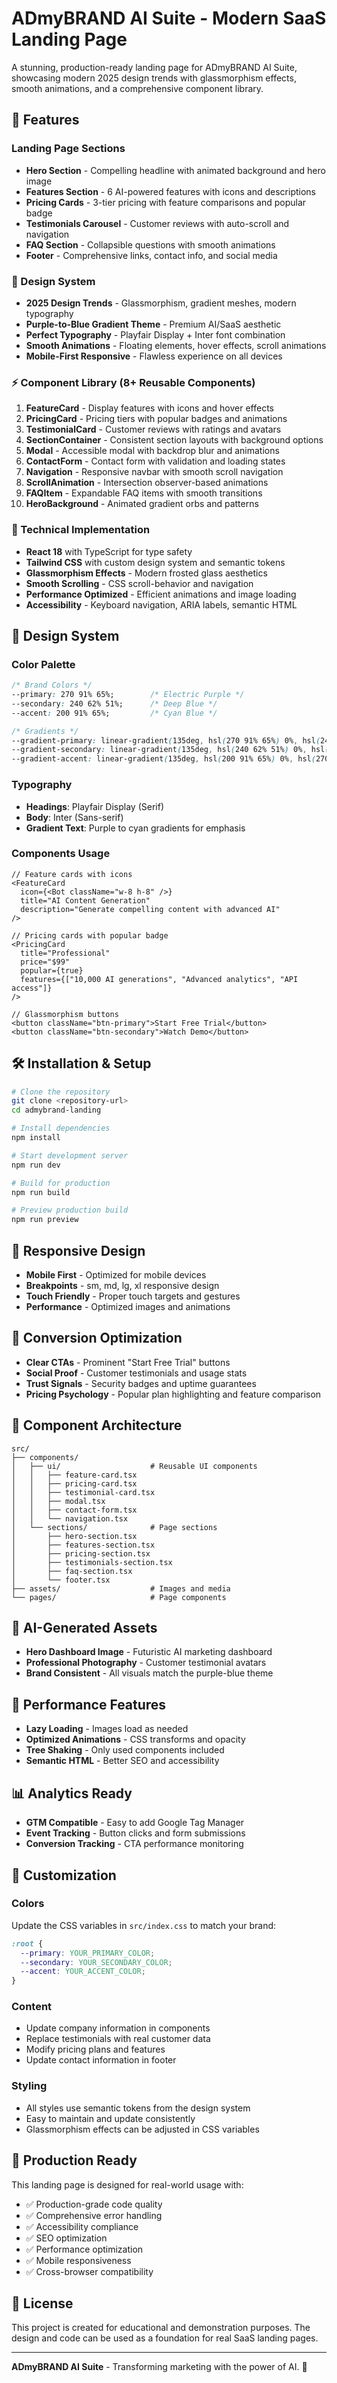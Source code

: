# ADmyBRAND AI Suite - Modern SaaS Landing Page

A stunning, production-ready landing page for ADmyBRAND AI Suite, showcasing modern 2025 design trends with glassmorphism effects, smooth animations, and a comprehensive component library.

## 🌟 Features

### Landing Page Sections
- **Hero Section** - Compelling headline with animated background and hero image
- **Features Section** - 6 AI-powered features with icons and descriptions
- **Pricing Cards** - 3-tier pricing with feature comparisons and popular badge
- **Testimonials Carousel** - Customer reviews with auto-scroll and navigation
- **FAQ Section** - Collapsible questions with smooth animations
- **Footer** - Comprehensive links, contact info, and social media

### 🎨 Design System
- **2025 Design Trends** - Glassmorphism, gradient meshes, modern typography
- **Purple-to-Blue Gradient Theme** - Premium AI/SaaS aesthetic
- **Perfect Typography** - Playfair Display + Inter font combination
- **Smooth Animations** - Floating elements, hover effects, scroll animations
- **Mobile-First Responsive** - Flawless experience on all devices

### ⚡ Component Library (8+ Reusable Components)
1. **FeatureCard** - Display features with icons and hover effects
2. **PricingCard** - Pricing tiers with popular badges and animations
3. **TestimonialCard** - Customer reviews with ratings and avatars
4. **SectionContainer** - Consistent section layouts with background options
5. **Modal** - Accessible modal with backdrop blur and animations
6. **ContactForm** - Contact form with validation and loading states
7. **Navigation** - Responsive navbar with smooth scroll navigation
8. **ScrollAnimation** - Intersection observer-based animations
9. **FAQItem** - Expandable FAQ items with smooth transitions
10. **HeroBackground** - Animated gradient orbs and patterns

### 🚀 Technical Implementation
- **React 18** with TypeScript for type safety
- **Tailwind CSS** with custom design system and semantic tokens
- **Glassmorphism Effects** - Modern frosted glass aesthetics
- **Smooth Scrolling** - CSS scroll-behavior and navigation
- **Performance Optimized** - Efficient animations and image loading
- **Accessibility** - Keyboard navigation, ARIA labels, semantic HTML

## 🎨 Design System

### Color Palette
```css
/* Brand Colors */
--primary: 270 91% 65%;        /* Electric Purple */
--secondary: 240 62% 51%;      /* Deep Blue */
--accent: 200 91% 65%;         /* Cyan Blue */

/* Gradients */
--gradient-primary: linear-gradient(135deg, hsl(270 91% 65%) 0%, hsl(240 62% 51%) 100%);
--gradient-secondary: linear-gradient(135deg, hsl(240 62% 51%) 0%, hsl(200 91% 65%) 100%);
--gradient-accent: linear-gradient(135deg, hsl(200 91% 65%) 0%, hsl(270 91% 65%) 100%);
```

### Typography
- **Headings**: Playfair Display (Serif)
- **Body**: Inter (Sans-serif)
- **Gradient Text**: Purple to cyan gradients for emphasis

### Components Usage
```tsx
// Feature cards with icons
<FeatureCard 
  icon={<Bot className="w-8 h-8" />}
  title="AI Content Generation"
  description="Generate compelling content with advanced AI"
/>

// Pricing cards with popular badge
<PricingCard 
  title="Professional"
  price="$99"
  popular={true}
  features={["10,000 AI generations", "Advanced analytics", "API access"]}
/>

// Glassmorphism buttons
<button className="btn-primary">Start Free Trial</button>
<button className="btn-secondary">Watch Demo</button>
```

## 🛠️ Installation & Setup

```bash
# Clone the repository
git clone <repository-url>
cd admybrand-landing

# Install dependencies
npm install

# Start development server
npm run dev

# Build for production
npm run build

# Preview production build
npm run preview
```

## 📱 Responsive Design

- **Mobile First** - Optimized for mobile devices
- **Breakpoints** - sm, md, lg, xl responsive design
- **Touch Friendly** - Proper touch targets and gestures
- **Performance** - Optimized images and animations

## 🎯 Conversion Optimization

- **Clear CTAs** - Prominent "Start Free Trial" buttons
- **Social Proof** - Customer testimonials and usage stats
- **Trust Signals** - Security badges and uptime guarantees
- **Pricing Psychology** - Popular plan highlighting and feature comparison

## 🧩 Component Architecture

```
src/
├── components/
│   ├── ui/                    # Reusable UI components
│   │   ├── feature-card.tsx
│   │   ├── pricing-card.tsx
│   │   ├── testimonial-card.tsx
│   │   ├── modal.tsx
│   │   ├── contact-form.tsx
│   │   └── navigation.tsx
│   └── sections/              # Page sections
│       ├── hero-section.tsx
│       ├── features-section.tsx
│       ├── pricing-section.tsx
│       ├── testimonials-section.tsx
│       ├── faq-section.tsx
│       └── footer.tsx
├── assets/                    # Images and media
└── pages/                     # Page components
```

## 🎨 AI-Generated Assets

- **Hero Dashboard Image** - Futuristic AI marketing dashboard
- **Professional Photography** - Customer testimonial avatars
- **Brand Consistent** - All visuals match the purple-blue theme

## 🚀 Performance Features

- **Lazy Loading** - Images load as needed
- **Optimized Animations** - CSS transforms and opacity
- **Tree Shaking** - Only used components included
- **Semantic HTML** - Better SEO and accessibility

## 📊 Analytics Ready

- **GTM Compatible** - Easy to add Google Tag Manager
- **Event Tracking** - Button clicks and form submissions
- **Conversion Tracking** - CTA performance monitoring

## 🔧 Customization

### Colors
Update the CSS variables in `src/index.css` to match your brand:

```css
:root {
  --primary: YOUR_PRIMARY_COLOR;
  --secondary: YOUR_SECONDARY_COLOR;
  --accent: YOUR_ACCENT_COLOR;
}
```

### Content
- Update company information in components
- Replace testimonials with real customer data
- Modify pricing plans and features
- Update contact information in footer

### Styling
- All styles use semantic tokens from the design system
- Easy to maintain and update consistently
- Glassmorphism effects can be adjusted in CSS variables

## 🌟 Production Ready

This landing page is designed for real-world usage with:
- ✅ Production-grade code quality
- ✅ Comprehensive error handling
- ✅ Accessibility compliance
- ✅ SEO optimization
- ✅ Performance optimization
- ✅ Mobile responsiveness
- ✅ Cross-browser compatibility

## 📄 License

This project is created for educational and demonstration purposes. The design and code can be used as a foundation for real SaaS landing pages.

---

**ADmyBRAND AI Suite** - Transforming marketing with the power of AI. 🚀